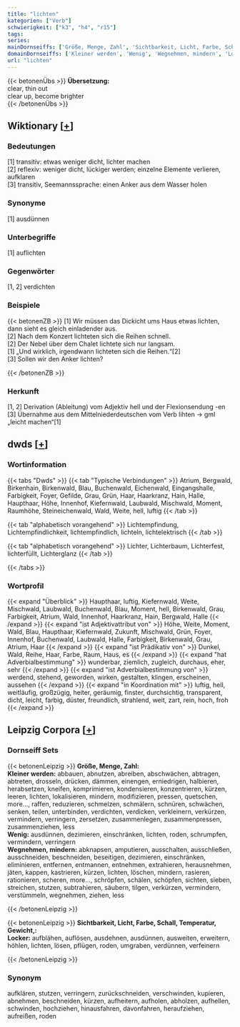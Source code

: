 ```yaml
---
title: "lichten"
kategorien: ["Verb"]
schwierigkeit: ["k3", "h4", "r15"]
tags:
series:
mainDornseiffs: ['Größe, Menge, Zahl', 'Sichtbarkeit, Licht, Farbe, Schall, Temperatur, Gewicht,']
domainDornseiffs: ['Kleiner werden', 'Wenig', 'Wegnehmen, mindern', 'Locker']
url: "lichten"
---
```


{{< betonenÜbs >}}
**Übersetzung:**  
clear, thin out  
clear up, become brighter  
{{< /betonenÜbs >}}

## Wiktionary [[+](https://de.wiktionary.org/wiki/lichten)]

### Bedeutungen
[1] transitiv: etwas weniger dicht, lichter machen  
[2] reflexiv: weniger dicht, lückiger werden; einzelne Elemente verlieren, aufklaren  
[3] transitiv, Seemannssprache: einen Anker aus dem Wasser holen  

### Synonyme
[1] ausdünnen  

### Unterbegriffe
[1] auflichten  

### Gegenwörter
[1, 2] verdichten  

### Beispiele
{{< betonenZB >}}
[1] Wir müssen das Dickicht ums Haus etwas lichten, dann sieht es gleich einladender aus.  
[2] Nach dem Konzert lichteten sich die Reihen schnell.  
[2] Der Nebel über dem Chalet lichtete sich nur langsam.  
[1] „Und wirklich, irgendwann lichteten sich die Reihen.“[2]  
[3] Sollen wir den Anker lichten?  

{{< /betonenZB >}}
### Herkunft
[1, 2] Derivation (Ableitung) vom Adjektiv hell und der Flexionsendung -en  
[3] Übernahme aus dem Mittelniederdeutschen vom Verb lihten → gml „leicht machen“[1]  



## dwds [[+](https://www.dwds.de/wb/lichten)]

### Wortinformation
{{< tabs "Dwds" >}}
{{< tab "Typische Verbindungen" >}}
Atrium, Bergwald, Birkenhain, Birkenwald, Blau, Buchenwald, Eichenwald, Eingangshalle, Farbigkeit, Foyer, Gefilde, Grau, Grün, Haar, Haarkranz, Hain, Halle, Haupthaar, Höhe, Innenhof, Kiefernwald, Laubwald, Mischwald, Moment, Raumhöhe, Steineichenwald, Wald, Weite, hell, luftig
{{< /tab >}}

{{< tab "alphabetisch vorangehend" >}}
Lichtempfindung, Lichtempfindlichkeit, lichtempfindlich, lichteln, lichtelektrisch
{{< /tab >}}

{{< tab "alphabetisch vorangehend" >}}
Lichter, Lichterbaum, Lichterfest, lichterfüllt, Lichterglanz
{{< /tab >}}

{{< /tabs >}}

### Wortprofil
{{< expand "Überblick" >}} Haupthaar, luftig, Kiefernwald, Weite, Mischwald, Laubwald, Buchenwald, Blau, Moment, hell, Birkenwald, Grau, Farbigkeit, Atrium, Wald, Innenhof, Haarkranz, Hain, Bergwald, Halle {{< /expand >}}
{{< expand "ist Adjektivattribut von" >}} Höhe, Weite, Moment, Wald, Blau, Haupthaar, Kiefernwald, Zukunft, Mischwald, Grün, Foyer, Innenhof, Buchenwald, Laubwald, Halle, Farbigkeit, Birkenwald, Grau, Atrium, Haar {{< /expand >}}
{{< expand "ist Prädikativ von" >}} Dunkel, Wald, Reihe, Haar, Farbe, Raum, Haus, es {{< /expand >}}
{{< expand "hat Adverbialbestimmung" >}} wunderbar, ziemlich, zugleich, durchaus, eher, sehr {{< /expand >}}
{{< expand "ist Adverbialbestimmung von" >}} werdend, stehend, geworden, wirken, gestalten, klingen, erscheinen, aussehen {{< /expand >}}
{{< expand "in Koordination mit" >}} luftig, hell, weitläufig, großzügig, heiter, geräumig, finster, durchsichtig, transparent, dicht, leicht, farbig, düster, freundlich, strahlend, weit, zart, rein, hoch, froh {{< /expand >}}

## Leipzig Corpora [[+](https://corpora.uni-leipzig.de/en/res?word=lichten&corpusId=deu_newscrawl-public_2018)]

### Dornseiff Sets
{{< betonenLeipzig >}}
**Größe, Menge, Zahl:**  
**Kleiner werden:** abbauen, abnutzen, abreiben, abschwächen, abtragen, abtreten, drosseln, drücken, dämmen, einengen, erniedrigen, halbieren, herabsetzen, kneifen, komprimieren, kondensieren, konzentrieren, kürzen, leeren, lichten, lokalisieren, mindern, modifizieren, pressen, quetschen, more..., raffen, reduzieren, schmelzen, schmälern, schnüren, schwächen, senken, teilen, unterbinden, verdichten, verdicken, verkleinern, verkürzen, vermindern, verringern, zersetzen, zusammenlegen, zusammenpressen, zusammenziehen, less  
**Wenig:** ausdünnen, dezimieren, einschränken, lichten, roden, schrumpfen, vermindern, verringern  
**Wegnehmen, mindern:** abknapsen, amputieren, ausschalten, ausschließen, ausschneiden, beschneiden, beseitigen, dezimieren, einschränken, eliminieren, entfernen, entmannen, entnehmen, extrahieren, herausnehmen, jäten, kappen, kastrieren, kürzen, lichten, löschen, mindern, rasieren, rationieren, scheren, more..., schröpfen, schälen, schöpfen, sichten, sieben, streichen, stutzen, subtrahieren, säubern, tilgen, verkürzen, vermindern, verstümmeln, wegnehmen, ziehen, less  

{{< /betonenLeipzig >}}


{{< betonenLeipzig >}}
**Sichtbarkeit, Licht, Farbe, Schall, Temperatur, Gewicht,:**  
**Locker:** aufblähen, auflösen, ausdehnen, ausdünnen, ausweiten, erweitern, höhlen, lichten, lösen, pflügen, roden, umgraben, verdünnen, verfeinern  

{{< /betonenLeipzig >}}

### Synonym
aufklären, stutzen, verringern, zurückschneiden, verschwinden, kupieren, abnehmen, beschneiden, kürzen, aufheitern, aufholen, abholzen, aufhellen, schwinden, hochziehen, hinausfahren, davonfahren, heraufziehen, aufreißen, roden

